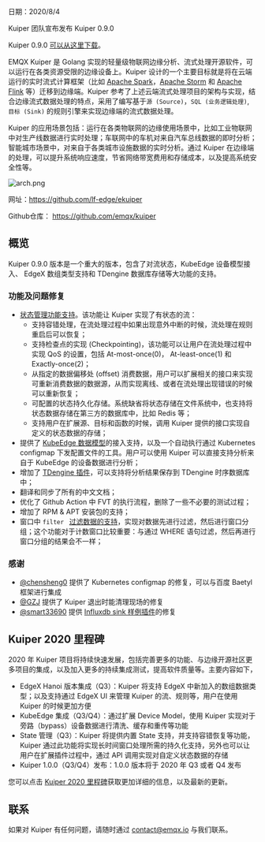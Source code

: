 日期：2020/8/4

Kuiper 团队宣布发布 Kuiper 0.9.0

Kuiper 0.9.0 [可以从这里下载](https://github.com/emqx/kuiper/releases/tag/0.9.0)。

EMQX Kuiper 是 Golang 实现的轻量级物联网边缘分析、流式处理开源软件，可以运行在各类资源受限的边缘设备上。Kuiper 设计的一个主要目标就是将在云端运行的实时流式计算框架（比如 [Apache Spark](https://spark.apache.org/)，[Apache Storm](https://storm.apache.org/) 和 [Apache Flink](https://flink.apache.org/) 等）迁移到边缘端。Kuiper 参考了上述云端流式处理项目的架构与实现，结合边缘流式数据处理的特点，采用了编写基于`源 (Source)`，`SQL (业务逻辑处理)`, `目标 (Sink)` 的规则引擎来实现边缘端的流式数据处理。

Kuiper 的应用场景包括：运行在各类物联网的边缘使用场景中，比如工业物联网中对生产线数据进行实时处理；车联网中的车机对来自汽车总线数据的即时分析；智能城市场景中，对来自于各类城市设施数据的实时分析。通过 Kuiper 在边缘端的处理，可以提升系统响应速度，节省网络带宽费用和存储成本，以及提高系统安全性等。

![arch.png](https://static.emqx.net/images/bcd3fbfb96709c8dd747b0bd6bcaec79.png)

网址：https://github.com/lf-edge/ekuiper

Github仓库： https://github.com/emqx/kuiper

## 概览

Kuiper 0.9.0 版本是一个重大的版本，包含了对流状态，KubeEdge 设备模型接入、 EdgeX 数组类型支持和 TDengine 数据库存储等大功能的支持。

### 功能及问题修复

- [状态管理功能支持](https://github.com/emqx/kuiper/blob/develop/docs/zh_CN/rules/state_and_fault_tolerance.md)。该功能让 Kuiper 实现了有状态的流：
  - 支持容错处理，在流处理过程中如果出现意外中断的时候，流处理在规则重启后可以恢复；
  - 支持检查点的实现 (Checkpointing)，该功能可以让用户在流处理过程中实现 QoS 的设置，包括 At-most-once(0)， At-least-once(1) 和 Exactly-once(2)；
  - 从指定的数据偏移处 (offset) 消费数据，用户可以扩展相关的接口来实现可重新消费数据的数据源，从而实现离线、或者在流处理出现错误的时候可以重新恢复；
  - 可配置的状态持久化存储。系统缺省将状态存储在文件系统中，也支持将状态数据存储在第三方的数据库中，比如 Redis 等；
  - 支持用户在扩展源、目标和函数的时候，调用 Kuiper 提供的接口实现自定义的状态数据的存储；
- 提供了 [KubeEdge 数据模型](https://github.com/emqx/kuiper/blob/develop/docs/en_US/rules/sources/mqtt.md#kubeedgeversion)的接入支持，以及一个自动执行通过 Kubernetes configmap 下发配置文件的工具。用户可以使用 Kuiper 可以直接支持分析来自于 KubeEdge 的设备数据进行分析；
- 增加了 [TDengine 插件](https://github.com/emqx/kuiper/blob/master/docs/zh_CN/plugins/sinks/taos.md)，可以支持将分析结果保存到 TDengine 时序数据库中；
- 翻译和同步了所有的中文文档；
- 优化了 Github Action 中 FVT 的执行流程，删除了一些不必要的测试过程；
- 增加了 RPM & APT 安装包的支持；
- 窗口中 `filter ` [过滤数据的支持](https://github.com/emqx/kuiper/blob/cfbdf6503e7e63e0680d038cb06aece0415f91a0/docs/en_US/sqls/windows.md#filter-window-inputs)，实现对数据先进行过滤，然后进行窗口分组；这个功能对于计数窗口比较重要：与通过 WHERE 语句过滤，然后再进行窗口分组的结果会不一样；

### 感谢

- [@chensheng0](https://github.com/emqx/kuiper/commits?author=chensheng0) 提供了 Kubernetes configmap 的修复，可以与百度 Baetyl 框架进行集成
- [@GZJ](https://github.com/emqx/kuiper/commits?author=GZJ) 提供了 Kuiper 退出时能清理现场的修复
- [@smart33690](https://github.com/smart33690) 提供 [Influxdb sink 样例插件](https://github.com/emqx/kuiper/blob/master/docs/zh_CN/plugins/sinks/influxdb.md)的修复

## Kuiper 2020 里程碑

2020 年 Kuiper 项目将持续快速发展，包括完善更多的功能、与边缘开源社区更多项目的集成，以及加入更多的持续集成测试，提高软件质量等。主要内容如下，

- EdgeX Hanoi 版本集成（Q3）：Kuiper 将支持 EdgeX 中新加入的数组数据类型；以及支持通过 EdgeX UI 来管理 Kuiper 的流、规则等，用户在使用 Kuiper 的时候更加方便
- KubeEdge 集成（Q3/Q4）：通过扩展 Device Model，使用 Kuiper 实现对于旁路（bypass）设备数据进行清洗、缓存和重传等功能
- State 管理（Q3）：Kuiper 将提供内置 State 支持，并支持容错恢复等功能，Kuiper 通过此功能将实现长时间窗口处理所需的持久化支持，另外也可以让用户在扩展插件过程中，通过 API 调用实现对自定义状态数据的存储
- Kuiper 1.0.0（Q3/Q4）发布：1.0.0 版本将于 2020 年 Q3 或者 Q4 发布

您可以点击 [Kuiper 2020 里程碑](https://github.com/emqx/kuiper/projects/1)获取更加详细的信息，以及最新的更新。

## 联系

如果对 Kuiper 有任何问题，请随时通过 contact@emqx.io 与我们联系。
